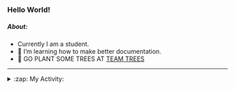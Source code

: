 ### Hello World!

##### About:
- Currently I am a student.
- 🌱 I’m learning how to make better documentation.
- 🌱 GO PLANT SOME TREES AT [TEAM TREES](https://teamtrees.org/)

---
<details>
  <summary>:zap: My Activity:</summary>
  
<!--START_SECTION:waka-->
![Code Time](http://img.shields.io/badge/Code%20Time-1%2C125%20hrs%2010%20mins-blue)

**I'm a Night 🦉** 

```text
🌞 Morning                1130 commits        ██░░░░░░░░░░░░░░░░░░░░░░░   08.30 % 
🌆 Daytime                5061 commits        █████████░░░░░░░░░░░░░░░░   37.16 % 
🌃 Evening                3896 commits        ███████░░░░░░░░░░░░░░░░░░   28.61 % 
🌙 Night                  3531 commits        ██████░░░░░░░░░░░░░░░░░░░   25.93 % 
```
📅 **I'm Most Productive on Wednesday** 

```text
Monday                   2122 commits        ████░░░░░░░░░░░░░░░░░░░░░   15.58 % 
Tuesday                  1682 commits        ███░░░░░░░░░░░░░░░░░░░░░░   12.35 % 
Wednesday                3213 commits        ██████░░░░░░░░░░░░░░░░░░░   23.59 % 
Thursday                 1569 commits        ███░░░░░░░░░░░░░░░░░░░░░░   11.52 % 
Friday                   1309 commits        ██░░░░░░░░░░░░░░░░░░░░░░░   09.61 % 
Saturday                 1248 commits        ██░░░░░░░░░░░░░░░░░░░░░░░   09.16 % 
Sunday                   2475 commits        █████░░░░░░░░░░░░░░░░░░░░   18.17 % 
```


📊 **This Week I Spent My Time On** 

```text
🔥 Editors: 
VS Code                  2 hrs 41 mins       █████████████████████████   100.00 % 

🐱‍💻 Projects: 
praise                   1 hr 59 mins        ██████████████████░░░░░░░   73.79 % 
discord-bot              30 mins             █████░░░░░░░░░░░░░░░░░░░░   18.71 % 
CSF22                    12 mins             ██░░░░░░░░░░░░░░░░░░░░░░░   07.50 % 
```


 Last Updated on 21/05/2023 14:07:08 UTC
<!--END_SECTION:waka-->
</details>
